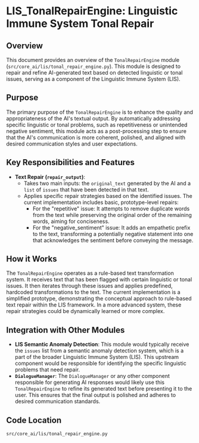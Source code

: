 # LIS_TonalRepairEngine: Linguistic Immune System Tonal Repair

## Overview

This document provides an overview of the `TonalRepairEngine` module (`src/core_ai/lis/tonal_repair_engine.py`). This module is designed to repair and refine AI-generated text based on detected linguistic or tonal issues, serving as a component of the Linguistic Immune System (LIS).

## Purpose

The primary purpose of the `TonalRepairEngine` is to enhance the quality and appropriateness of the AI's textual output. By automatically addressing specific linguistic or tonal problems, such as repetitiveness or unintended negative sentiment, this module acts as a post-processing step to ensure that the AI's communication is more coherent, polished, and aligned with desired communication styles and user expectations.

## Key Responsibilities and Features

*   **Text Repair (`repair_output`)**:
    *   Takes two main inputs: the `original_text` generated by the AI and a `list` of `issues` that have been detected in that text.
    *   Applies specific repair strategies based on the identified issues. The current implementation includes basic, prototype-level repairs:
        *   For the "repetitive" issue: It attempts to remove duplicate words from the text while preserving the original order of the remaining words, aiming for conciseness.
        *   For the "negative_sentiment" issue: It adds an empathetic prefix to the text, transforming a potentially negative statement into one that acknowledges the sentiment before conveying the message.

## How it Works

The `TonalRepairEngine` operates as a rule-based text transformation system. It receives text that has been flagged with certain linguistic or tonal issues. It then iterates through these issues and applies predefined, hardcoded transformations to the text. The current implementation is a simplified prototype, demonstrating the conceptual approach to rule-based text repair within the LIS framework. In a more advanced system, these repair strategies could be dynamically learned or more complex.

## Integration with Other Modules

*   **LIS Semantic Anomaly Detection**: This module would typically receive the `issues` list from a semantic anomaly detection system, which is a part of the broader Linguistic Immune System (LIS). This upstream component would be responsible for identifying the specific linguistic problems that need repair.
*   **`DialogueManager`**: The `DialogueManager` or any other component responsible for generating AI responses would likely use this `TonalRepairEngine` to refine its generated text before presenting it to the user. This ensures that the final output is polished and adheres to desired communication standards.

## Code Location

`src/core_ai/lis/tonal_repair_engine.py`